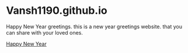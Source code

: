 # Vansh1190.github.io

Happy New Year greetings.
this is a new year greetings website. that you can share with your loved ones.

<a href="https://vansh1190.github.io/HappyNewYearGreetings/?name=vansh">Happy New Year</a>
